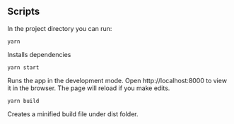 
## Scripts
In the project directory you can run:

```yarn```

Installs dependencies

```yarn start```

Runs the app in the development mode.
Open http://localhost:8000 to view it in the browser.
The page will reload if you make edits.

```yarn build```

Creates a minified build file under dist folder.

